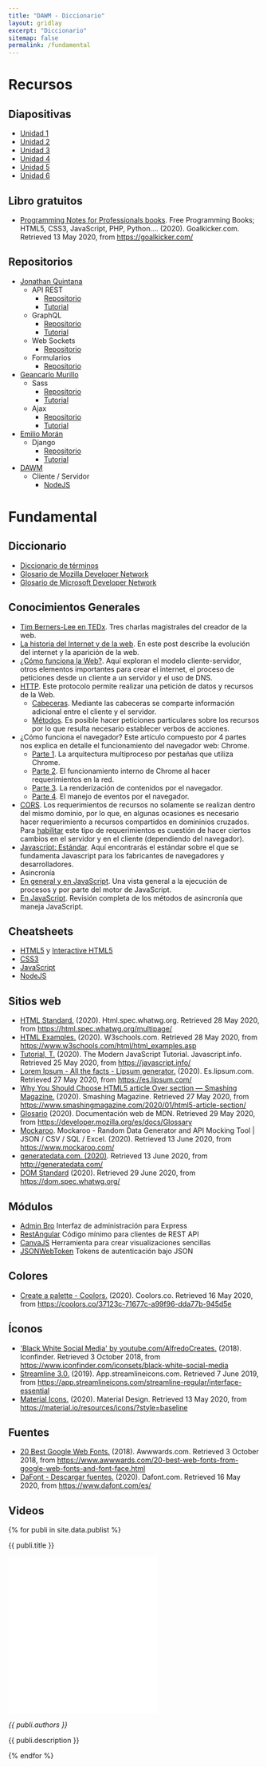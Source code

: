 ```yaml
---
title: "DAWM - Diccionario"
layout: gridlay
excerpt: "Diccionario"
sitemap: false
permalink: /fundamental
---
```


# Recursos

## Diapositivas
 - [Unidad 1](contenidos/diapositivas/Unidad1.rar)
 - [Unidad 2](contenidos/diapositivas/Unidad2.rar)
 - [Unidad 3](contenidos/diapositivas/Unidad3.rar)
 - [Unidad 4](contenidos/diapositivas/Unidad4.rar)
 - [Unidad 5](contenidos/diapositivas/Unidad5.rar)
 - [Unidad 6](contenidos/diapositivas/Unidad6.rar)

## Libro gratuitos

- [Programming Notes for Professionals books](https://goalkicker.com/). Free Programming Books; HTML5, CSS3, JavaScript, PHP, Python.... (2020). Goalkicker.com. Retrieved 13 May 2020, from https://goalkicker.com/

## Repositorios
   - [Jonathan Quintana](https://github.com/jquintanas?tab=repositories)
      - API REST
        - [Repositorio](https://github.com/jquintanas/api-rest)
        - [Tutorial](contenidos/tutoriales/REST.pdf)
      - GraphQL
        - [Repositorio](https://github.com/jquintanas/graphql-DAW)
        - [Tutorial](contenidos/tutoriales/GraphQL.pdf)
      - Web Sockets
        - [Repositorio](https://github.com/jquintanas/socketio)
      - Formularios
        - [Repositorio](https://github.com/jquintanas/expressForm)
   - [Geancarlo Murillo](https://github.com/gcmurillo)
     - Sass 
       - [Repositorio](https://github.com/gcmurillo/sass)
       - [Tutorial](https://github.com/gcmurillo/sass)
     - Ajax
       - [Repositorio](https://github.com/gcmurillo/ajax_tutorial)
       - [Tutorial](https://github.com/gcmurillo/ajax_tutorial)
   - [Emilio Morán](https://github.com/emiliomoran)
      - Django
        - [Repositorio](https://github.com/emiliomoran/Django_DAW_2S_2019)
        - [Tutorial](contenidos/tutoriales/Django.pdf)
   - [DAWM](https://github.com/DAWFIEC/DAWM/)
      - Cliente / Servidor
        - [NodeJS](https://github.com/DAWFIEC/DAWM/blob/gh-pages/contenidos/tutoriales/s%26c.rar)

# Fundamental

## Diccionario

* [Diccionario de términos]()
* [Glosario de Mozilla Developer Network](https://developer.mozilla.org/es/docs/Glossary)
* [Glosario de Microsoft Developer Network](https://docs.microsoft.com/en-us/security-updates/glossary/glossary)

## Conocimientos Generales

* [Tim Berners-Lee en TEDx](https://www.ted.com/speakers/tim_berners_lee). Tres charlas magistrales del creador de la web.
* [La historia del Internet y de la web](https://marketing4ecommerce.net/historia-de-internet/). En este post describe la evolución del internet y la aparición de la web.
* [¿Cómo funciona la Web?](https://developer.mozilla.org/es/docs/Learn/Getting_started_with_the_web/C%C3%B3mo_funciona_la_Web). Aquí exploran el modelo cliente-servidor, otros elementos importantes para crear el internet, el proceso de peticiones desde un cliente a un servidor y el uso de DNS.
* [HTTP](https://developer.mozilla.org/es/docs/Web/HTTP/Overview). Este protocolo permite realizar una petición de datos y recursos de la Web.
  * [Cabeceras](https://developer.mozilla.org/es/docs/Web/HTTP/Headers). Mediante las cabeceras se comparte información adicional entre el cliente y el servidor.
  * [Métodos](https://developer.mozilla.org/es/docs/Web/HTTP/Methods). Es posible hacer peticiones particulares sobre los recursos por lo que resulta necesario establecer verbos de acciones.
* ¿Cómo funciona el navegador? Este artículo compuesto por 4 partes nos explica en detalle el funcionamiento del navegador web: Chrome. 
  * [Parte 1](https://developers.google.com/web/updates/2018/09/inside-browser-part1). La arquitectura multiproceso por pestañas que utiliza Chrome.
  * [Parte 2](https://developers.google.com/web/updates/2018/09/inside-browser-part2). El funcionamiento interno de Chrome al hacer requerimientos en la red.
  * [Parte 3](https://developers.google.com/web/updates/2018/09/inside-browser-part3). La renderización de contenidos por el navegador.
  * [Parte 4](https://developers.google.com/web/updates/2018/09/inside-browser-part4). El manejo de eventos por el navegador.
* [CORS](https://developer.mozilla.org/es/docs/Web/HTTP/Access_control_CORS). Los requerimientos de recursos no solamente se realizan dentro del mismo dominio, por lo que, en algunas ocasiones es necesario hacer requerimiento a recursos compartidos en domininios cruzados. Para [habilitar](https://web.dev/cross-origin-resource-sharing/) este tipo de requerimientos es cuestión de hacer ciertos cambios en el servidor y en el cliente (dependiendo del navegador).
* [Javascript: Estándar](https://www.ecma-international.org/publications/standards/Ecma-262.htm). Aquí encontrarás el estándar sobre el que se fundamenta Javascript para los fabricantes de navegadores y desarrolladores.
* Asincronía
 * [En general y en JavaScript](https://lemoncode.net/lemoncode-blog/2018/1/29/javascript-asincrono). Una vista general a la ejecución de procesos y por parte del motor de JavaScript.
 * [En JavaScript](https://javascript.info/async). Revisión completa de los métodos de asincronía que maneja JavaScript.

## Cheatsheets

- [HTML5](contenidos/cheatsheets/HTML5-cheat-sheet.pdf) y [Interactive HTML5](https://htmlcheatsheet.com/)
- [CSS3](contenidos/cheatsheets/css3-cheat-sheet.pdf)
- [JavaScript](contenidos/cheatsheets/javascript_cheat_sheet.pdf)
- [NodeJS](https://cheatography.com/raffi001/cheat-sheets/nodejs/)

## Sitios web

- [HTML Standard.](https://html.spec.whatwg.org/multipage/) (2020). Html.spec.whatwg.org. Retrieved 28 May 2020, from https://html.spec.whatwg.org/multipage/
- [HTML Examples.](https://www.w3schools.com/html/html_examples.asp) (2020). W3schools.com. Retrieved 28 May 2020, from https://www.w3schools.com/html/html_examples.asp
- [Tutorial, T.](https://javascript.info/) (2020). The Modern JavaScript Tutorial. Javascript.info. Retrieved 25 May 2020, from https://javascript.info/
- [Lorem Ipsum - All the facts - Lipsum generator.](https://es.lipsum.com/) (2020). Es.lipsum.com. Retrieved 27 May 2020, from https://es.lipsum.com/
- [Why You Should Choose HTML5 article Over section — Smashing Magazine.](https://www.smashingmagazine.com/2020/01/html5-article-section/) (2020). Smashing Magazine. Retrieved 27 May 2020, from https://www.smashingmagazine.com/2020/01/html5-article-section/
- [Glosario](https://developer.mozilla.org/es/docs/Glossary) (2020). Documentación web de MDN. Retrieved 29 May 2020, from https://developer.mozilla.org/es/docs/Glossary
- [Mockaroo](https://www.mockaroo.com/). Mockaroo - Random Data Generator and API Mocking Tool | JSON / CSV / SQL / Excel. (2020). Retrieved 13 June 2020, from https://www.mockaroo.com/
- [generatedata.com. (2020)](http://generatedata.com/). Retrieved 13 June 2020, from http://generatedata.com/
- [DOM Standard](https://dom.spec.whatwg.org/) (2020). Retrieved 29 June 2020, from https://dom.spec.whatwg.org/

## Módulos

 - [Admin Bro](https://github.com/SoftwareBrothers/admin-bro) Interfaz de administración para Express
 - [RestAngular](https://github.com/mgonto/restangular) Código mínimo para clientes de REST API
 - [CanvaJS](https://canvasjs.com/) Herramienta para crear visualizaciones sencillas
 - [JSONWebToken](https://www.npmjs.com/package/jsonwebtoken) Tokens de autenticación bajo JSON
 
 ## Colores
  - [Create a palette - Coolors.](https://coolors.co/37123c-71677c-a99f96-dda77b-945d5e) (2020). Coolors.co. Retrieved 16 May 2020, from https://coolors.co/37123c-71677c-a99f96-dda77b-945d5e
 
## Íconos
  - ['Black White Social Media' by youtube.com/AlfredoCreates.](https://www.iconfinder.com/iconsets/black-white-social-media) (2018). Iconfinder. Retrieved 3 October 2018, from https://www.iconfinder.com/iconsets/black-white-social-media
  - [Streamline 3.0.](https://app.streamlineicons.com/streamline-regular/interface-essential) (2019). App.streamlineicons.com. Retrieved 7 June 2019, from https://app.streamlineicons.com/streamline-regular/interface-essential
  - [Material Icons.](https://material.io/resources/icons/?style=baseline) (2020). Material Design. Retrieved 13 May 2020, from https://material.io/resources/icons/?style=baseline

## Fuentes
  - [20 Best Google Web Fonts.](https://www.awwwards.com/20-best-web-fonts-from-google-web-fonts-and-font-face.html) (2018). Awwwards.com. Retrieved 3 October 2018, from https://www.awwwards.com/20-best-web-fonts-from-google-web-fonts-and-font-face.html
  - [DaFont - Descargar fuentes.](https://www.dafont.com/es/) (2020). Dafont.com. Retrieved 16 May 2020, from https://www.dafont.com/es/

## Videos

{% for publi in site.data.publist %}
<div class="row">
 <div class="col-sm-6 clearfix">
  <div class="well">
   <p><pubtit>{{ publi.title }}</pubtit></p>
   <iframe width="auto" height="315" src="{{ publi.link.url }}" frameborder="0" allow="accelerometer; autoplay; encrypted-media; gyroscope; picture-in-picture" allowfullscreen></iframe>
   <p><em>{{ publi.authors }}</em></p>
   <p> {{ publi.description }}</p>
 </div>
</div>
{% endfor %}

<p> &nbsp; </p>
